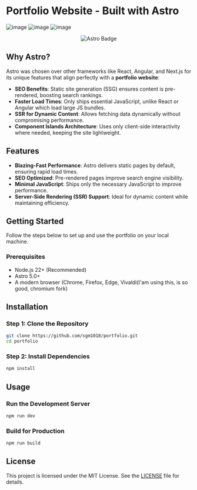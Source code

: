# Portfolio Website - Built with Astro

![image](https://github.com/user-attachments/assets/d8989193-bc86-4cc4-a132-95d188006175)
![image](https://github.com/user-attachments/assets/9fbfcb9a-b7d5-4f5e-b120-9a516ec939c5)
![image](https://github.com/user-attachments/assets/ea0f935a-79b6-440c-a214-2445cdf093ae)


<p align="center">
  <img src="https://img.shields.io/badge/Astro-5.2%2B-purple?logo=astro&logoColor=white" alt="Astro Badge">
</p>

## Why Astro?
Astro was chosen over other frameworks like React, Angular, and Next.js for its unique features that align perfectly with a **portfolio website**:
- **SEO Benefits**: Static site generation (SSG) ensures content is pre-rendered, boosting search rankings.
- **Faster Load Times**: Only ships essential JavaScript, unlike React or Angular which load large JS bundles.
- **SSR for Dynamic Content**: Allows fetching data dynamically without compromising performance.
- **Component Islands Architecture**: Uses only client-side interactivity where needed, keeping the site lightweight.
  
## Features
- **Blazing-Fast Performance**: Astro delivers static pages by default, ensuring rapid load times.
- **SEO Optimized**: Pre-rendered pages improve search engine visibility.
- **Minimal JavaScript**: Ships only the necessary JavaScript to improve performance.
- **Server-Side Rendering (SSR) Support**: Ideal for dynamic content while maintaining efficiency.

## Getting Started
Follow the steps below to set up and use the portfolio on your local machine.

### Prerequisites
- Node.js 22+ (Recommended)
- Astro 5.0+
- A modern browser (Chrome, Firefox, Edge, Vivaldi(I'am using this, is so good, chromium fork)


## Installation
### Step 1: Clone the Repository
```bash
git clone https://github.com/sgm1018/portfolio.git
cd portfolio
```

### Step 2: Install Dependencies
```bash
npm install
```

## Usage
### Run the Development Server
```bash
npm run dev
```
### Build for Production
```bash
npm run build
```



## License
This project is licensed under the MIT License. See the [LICENSE](LICENSE) file for details.
